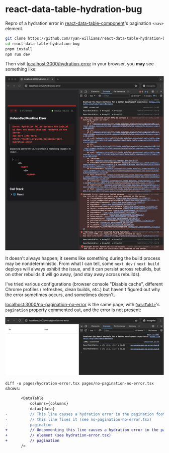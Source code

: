 # react-data-table-hydration-bug
Repro of a hydration error in [react-data-table-component]'s pagination `<nav>` element.

```bash
git clone https://github.com/ryan-williams/react-data-table-hydration-bug
cd react-data-table-hydration-bug
pnpm install
npm run dev
```

Then visit [localhost:3000/hydration-error] in your browser, you **may** see something like:

![](screenshots/hydration-error.png)

It doesn't always happen; it seems like something during the build process may be nondeterministic. From what I can tell, some `next dev` / `next build` deploys will always exhibit the issue, and it can persist across rebuilds, but on other rebuilds it will go away, (and stay away across rebuilds).

I've tried various configurations (browser console "Disable cache", different Chrome profiles / refreshes, clean builds, etc.) but haven't figured out why the error sometimes occurs, and sometimes doesn't.

[localhost:3000/no-pagination-no-error] is the same page, with [`DataTable`]'s `pagination` property commented out, and the error is not present:

![](screenshots/no-pagination-no-error.png)

`diff -u pages/hydration-error.tsx pages/no-pagination-no-error.tsx` shows:
```diff
       <DataTable
           columns={columns}
           data={data}
-          // This line causes a hydration error in the pagination footer "nav" element; commenting
-          // this line fixes it (see no-pagination-no-error.tsx)
-          pagination
+          // Uncommenting this line causes a hydration error in the pagination footer "nav"
+          // element (see hydration-error.tsx)
+          // pagination
       />
```

[react-data-table-component]: https://github.com/jbetancur/react-data-table-component
[localhost:3000/hydration-error]: http://localhost:3000/hydration-error
[localhost:3000/no-pagination-no-error]: http://localhost:3000/no-pagination-no-error
[`DataTable`]: https://github.com/jbetancur/react-data-table-component/blob/v7.6.2/src/DataTable/DataTable.tsx

